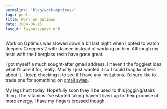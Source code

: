 ```yaml
---
permalink: "blog/work-optimus/"
tags: posts
title: Work on Optimus
date: 2004-06-15
layout: layouts/post.njk
---
```


Work on Optimus was slowed down a bit last night when I opted to watch Jeepers Creepers 2 with Jaimee instead of working on him. Although my tests with the fiberglass resin have gone great. 

I got myself a much sought-after gmail address. I haven't the foggiest idea what I'll use it for, really. Mostly I just wanted it so I could brag to others about it. I keep checking it to see if I have any invitations. I'd sure like to trade one for something on [gmail swap][1]. 

My legs hurt today. Hopefully soon they'll be used to this jogging/stairs thing. The vitamins I've started taking haven't lived up to their promise of more energy. I have my fingers crossed though.

 [1]: http://www.gmailswap.com